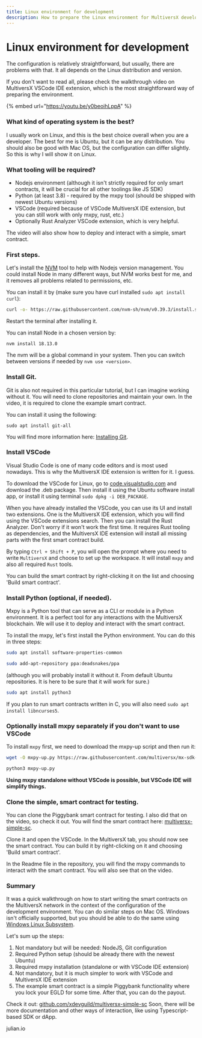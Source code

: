```yaml
---
title: Linux environment for development
description: How to prepare the Linux environment for MultiversX development
---
```


# Linux environment for development

The configuration is relatively straightforward, but usually, there are problems with that. It all depends on the Linux distribution and version.

If you don't want to read all, please check the walkthrough video on MultiversX VSCode IDE extension, which is the most straightforward way of preparing the environment.

{% embed url="https://youtu.be/y0beoihLppA" %}

### What kind of operating system is the best?

I usually work on Linux, and this is the best choice overall when you are a developer. The best for me is Ubuntu, but it can be any distribution. You should also be good with Mac OS, but the configuration can differ slightly. So this is why I will show it on Linux.

### What tooling will be required?

* Nodejs environment (although it isn't strictly required for only smart contracts, it will be crucial for all other toolings like JS SDK)
* Python (at least 3.8) - required by the mxpy tool (should be shipped with newest Ubuntu versions)
* VSCode (required because of VSCode MultiversX IDE extension, but you can still work with only mxpy, rust, etc.)
* Optionally Rust Analyzer VSCode extension, which is very helpful.

The video will also show how to deploy and interact with a simple, smart contract.

### First steps.

Let's install the [NVM](https://github.com/nvm-sh/nvm) tool to help with Nodejs version management. You could install Node in many different ways, but NVM works best for me, and it removes all problems related to permissions, etc.

You can install it by (make sure you have curl installed `sudo apt install curl`):

```bash
curl -o- https://raw.githubusercontent.com/nvm-sh/nvm/v0.39.3/install.sh | bash
```

Restart the terminal after installing it.

You can install Node in a chosen version by:

```
nvm install 18.13.0
```

The nvm will be a global command in your system. Then you can switch between versions if needed by `nvm use <version>`.

### Install Git.

Git is also not required in this particular tutorial, but I can imagine working without it. You will need to clone repositories and maintain your own. In the video, it is required to clone the example smart contract.

You can install it using the following:

```
sudo apt install git-all
```

You will find more information here: [Installing Git](https://git-scm.com/book/en/v2/Getting-Started-Installing-Git).

### Install VSCode

Visual Studio Code is one of many code editors and is most used nowadays. This is why the MultiversX IDE extension is written for it. I guess.

To download the VSCode for Linux, go to [code.visualstudio.com](https://code.visualstudio.com/) and download the .deb package. Then install it using the Ubuntu software install app, or install it using terminal `sudo dpkg -i DEB_PACKAGE`.

When you have already installed the VSCode, you can use its UI and install two extensions. One is the MultiversX IDE extension, which you will find using the VSCode extensions search. Then you can install the Rust Analyzer. Don't worry if it won't work the first time. It requires Rust tooling as dependencies, and the MultiversX IDE extension will install all missing parts with the first smart contract build.

By typing `Ctrl + Shift + P`, you will open the prompt where you need to write `MultiversX` and choose to set up the workspace. It will install `mxpy` and also all required `Rust` tools.

You can build the smart contract by right-clicking it on the list and choosing 'Build smart contract'.

### Install Python (optional, if needed).

Mxpy is a Python tool that can serve as a CLI or module in a Python environment. It is a perfect tool for any interactions with the MultiversX blockchain. We will use it to deploy and interact with the smart contract.

To install the mxpy, let's first install the Python environment. You can do this in three steps:

```bash
sudo apt install software-properties-common
```

```bash
sudo add-apt-repository ppa:deadsnakes/ppa
```

(although you will probably install it without it. From default Ubuntu repositories. It is here to be sure that it will work for sure.)

```bash
sudo apt install python3
```

If you plan to run smart contracts written in C, you will also need `sudo apt install libncurses5`.


### Optionally install mxpy separately if you don't want to use VSCode

To install `mxpy` first, we need to download the mxpy-up script and then run it:

```bash
wget -O mxpy-up.py https://raw.githubusercontent.com/multiversx/mx-sdk-py-cli/main/mxpy-up.py
```

```bash
python3 mxpy-up.py
```

**Using mxpy standalone without VSCode is possible, but VSCode IDE will simplify things.**

### Clone the simple, smart contract for testing.

You can clone the Piggybank smart contract for testing. I also did that on the video, so check it out. You will find the smart contract here: [multiversx-simple-sc](https://github.com/xdevguild/multiversx-simple-sc).

Clone it and open the VSCode. In the MultiversX tab, you should now see the smart contract. You can build it by right-clicking on it and choosing 'Build smart contract'.

In the Readme file in the repository, you will find the mxpy commands to interact with the smart contract. You will also see that on the video.

### Summary

It was a quick walkthrough on how to start writing the smart contracts on the MultiversX network in the context of the configuration of the development environment. You can do similar steps on Mac OS. Windows isn't officially supported, but you should be able to do the same using [Windows Linux Subsystem](https://docs.microsoft.com/en-us/windows/wsl/install).

Let's sum up the steps:

1. Not mandatory but will be needed: NodeJS, Git configuration
2. Required Python setup (should be already there with the newest Ubuntu)
3. Required mxpy installation (standalone or with VSCode IDE extension)
4. Not mandatory, but it is much simpler to work with VSCode and MultiversX IDE extension
5. The example smart contract is a simple Piggybank functionality where you lock your EGLD for some time. After that, you can do the payout.

Check it out: [github.com/xdevguild/multiversx-simple-sc](https://github.com/xdevguild/multiversx-simple-sc) Soon, there will be more documentation and other ways of interaction, like using Typescript-based SDK or dApp.

julian.io
